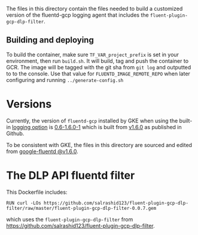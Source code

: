 The files in this directory contain the files needed to build a customized version
of the fluentd-gcp logging agent that includes the `fluent-plugin-gcp-dlp-filter`.

## Building and deploying

To build the container, make sure `TF_VAR_project_prefix` is set in your
environment, then run `build.sh`. It will build, tag and push the container to
GCR. The image will be tagged with the git sha from `git log` and outputted to
to the console. Use that value for `FLUENTD_IMAGE_REMOTE_REPO` when later
configuring and running `../generate-config.sh`

# Versions

Currently, the version of `fluentd-gcp` installed by GKE when using the built-in
[logging option](https://cloud.google.com/monitoring/kubernetes-engine/legacy-stackdriver/logging#enabling_stackdriver_logging)
is [0.6-1.6.0-1](https://console.cloud.google.com/gcr/images/stackdriver-agents/GLOBAL/stackdriver-logging-agent@sha256:f8d5231b67b9c53f60068b535a11811d29d1b3efd53d2b79f2a2591ea338e4f2/details?tab=info) which is built from [v1.6.0](https://github.com/GoogleCloudPlatform/google-fluentd/releases/tag/v1.6.0) as published in Github.


To be consistent with GKE, the files in this directory are sourced and edited from
[google-fluentd @v1.6.0](https://github.com/GoogleCloudPlatform/google-fluentd/releases/tag/v1.6.0).

# The DLP API fluentd filter

This Dockerfile includes:
```
RUN curl -LOs https://github.com/salrashid123/fluent-plugin-gcp-dlp-filter/raw/master/fluent-plugin-gcp-dlp-filter-0.0.7.gem
```
which uses the `fluent-plugin-gcp-dlp-filter` from https://github.com/salrashid123/fluent-plugin-gcp-dlp-filter.
